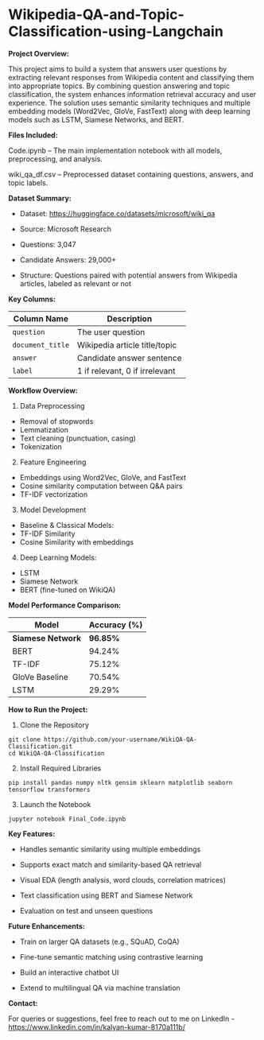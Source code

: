 # Wikipedia-QA-and-Topic-Classification-using-Langchain

**Project Overview:**

This project aims to build a system that answers user questions by extracting relevant responses from Wikipedia content and classifying them into appropriate topics. By combining question answering and topic classification, the system enhances information retrieval accuracy and user experience. The solution uses semantic similarity techniques and multiple embedding models (Word2Vec, GloVe, FastText) along with deep learning models such as LSTM, Siamese Networks, and BERT.

**Files Included:**

Code.ipynb – The main implementation notebook with all models, preprocessing, and analysis.

wiki_qa_df.csv – Preprocessed dataset containing questions, answers, and topic labels.

**Dataset Summary:**

- Dataset: https://huggingface.co/datasets/microsoft/wiki_qa

- Source: Microsoft Research

- Questions: 3,047

- Candidate Answers: 29,000+

- Structure: Questions paired with potential answers from Wikipedia articles, labeled as relevant or not

**Key Columns:**

| Column Name      | Description                    |
| ---------------- | ------------------------------ |
| `question`       | The user question              |
| `document_title` | Wikipedia article title/topic  |
| `answer`         | Candidate answer sentence      |
| `label`          | 1 if relevant, 0 if irrelevant |

**Workflow Overview:**

1. Data Preprocessing
- Removal of stopwords
- Lemmatization
- Text cleaning (punctuation, casing)
- Tokenization

2. Feature Engineering
- Embeddings using Word2Vec, GloVe, and FastText
- Cosine similarity computation between Q&A pairs
- TF-IDF vectorization

3. Model Development
- Baseline & Classical Models:
- TF-IDF Similarity
- Cosine Similarity with embeddings

4. Deep Learning Models:
- LSTM
- Siamese Network
- BERT (fine-tuned on WikiQA)

**Model Performance Comparison:**

| Model               | Accuracy (%) |
| ------------------- | ------------ |
| **Siamese Network** | **96.85%**   |
| BERT                | 94.24%       |
| TF-IDF              | 75.12%       |
| GloVe Baseline      | 70.54%       |
| LSTM                | 29.29%       |

**How to Run the Project:**

1. Clone the Repository

```
git clone https://github.com/your-username/WikiQA-QA-Classification.git
cd WikiQA-QA-Classification
```

2. Install Required Libraries

```
pip install pandas numpy nltk gensim sklearn matplotlib seaborn tensorflow transformers
```

3. Launch the Notebook

```
jupyter notebook Final_Code.ipynb
```

**Key Features:**

- Handles semantic similarity using multiple embeddings

- Supports exact match and similarity-based QA retrieval

- Visual EDA (length analysis, word clouds, correlation matrices)

- Text classification using BERT and Siamese Network

- Evaluation on test and unseen questions

**Future Enhancements:**

- Train on larger QA datasets (e.g., SQuAD, CoQA)

- Fine-tune semantic matching using contrastive learning

- Build an interactive chatbot UI

- Extend to multilingual QA via machine translation

**Contact:**

For queries or suggestions, feel free to reach out to me on LinkedIn - https://www.linkedin.com/in/kalyan-kumar-8170a111b/


